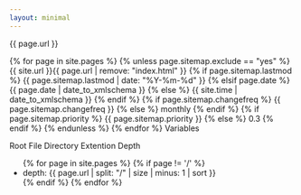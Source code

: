 ```yaml
---
layout: minimal
---
```


{{ page.url }}

  {% for page in site.pages %}
    {% unless page.sitemap.exclude == "yes" %}
    <url>
      <loc>{{ site.url }}{{ page.url | remove: "index.html" }}</loc>
      {% if page.sitemap.lastmod %}
        <lastmod>{{ page.sitemap.lastmod | date: "%Y-%m-%d" }}</lastmod>
      {% elsif page.date %}
        <lastmod>{{ page.date | date_to_xmlschema }}</lastmod>
      {% else %}
        <lastmod>{{ site.time | date_to_xmlschema }}</lastmod>
      {% endif %}
      {% if page.sitemap.changefreq %}
        <changefreq>{{ page.sitemap.changefreq }}</changefreq>
      {% else %}
        <changefreq>monthly</changefreq>
      {% endif %}
      {% if page.sitemap.priority %}
        <priority>{{ page.sitemap.priority }}</priority>
      {% else %}
        <priority>0.3</priority>
      {% endif %}
    </url>
    {% endunless %}
  {% endfor %}
Variables

Root
File
Directory
Extention
Depth

<ul>
{% for page in site.pages %}
{% if page != '/' %}  
<li>depth: {{ page.url | split: "/" | size | minus: 1 | sort }}</li>
{% endif %}
{% endfor %}
</ul>
